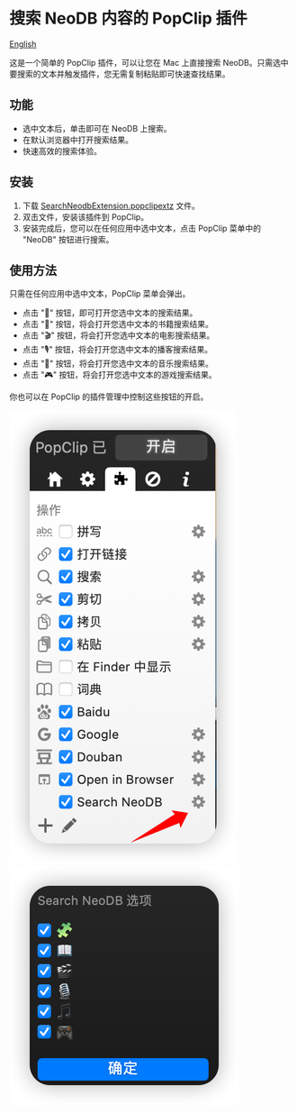 # 搜索 NeoDB 内容的 PopClip 插件
[English](https://github.com/Wooden-Robot/Search-NeoDB-PopClip/blob/main/README_en.md)

这是一个简单的 PopClip 插件，可以让您在 Mac 上直接搜索 NeoDB。只需选中要搜索的文本并触发插件，您无需复制粘贴即可快速查找结果。

## 功能
- 选中文本后，单击即可在 NeoDB 上搜索。
- 在默认浏览器中打开搜索结果。
- 快速高效的搜索体验。

## 安装
1. 下载 [SearchNeodbExtension.popclipextz](https://github.com/Wooden-Robot/Search-NeoDB-PopClip/releases/download/v0.02/SearchNeodbExtension.popclipextz) 文件。
2. 双击文件，安装该插件到 PopClip。
3. 安装完成后，您可以在任何应用中选中文本，点击 PopClip 菜单中的 "NeoDB" 按钮进行搜索。

## 使用方法
只需在任何应用中选中文本，PopClip 菜单会弹出。

- 点击 "🧩" 按钮，即可打开您选中文本的搜索结果。
- 点击 "📖" 按钮，将会打开您选中文本的书籍搜索结果。
- 点击 "🎬" 按钮，将会打开您选中文本的电影搜索结果。
- 点击 "🎙️" 按钮，将会打开您选中文本的播客搜索结果。
- 点击 "🎵" 按钮，将会打开您选中文本的音乐搜索结果。
- 点击 "🎮" 按钮，将会打开您选中文本的游戏搜索结果。

你也可以在 PopClip 的插件管理中控制这些按钮的开启。

![1.png](/images/1.png)  
![2.png](/images/2.png)  